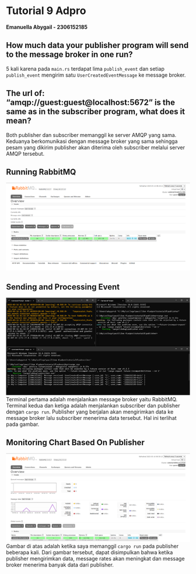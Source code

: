 # Tutorial 9 Adpro 
**Emanuella Abygail - 2306152185**

## How much data your publisher program will send to the message broker in one run?
5 kali karena pada `main.rs` terdapat lima `publish_event` dan setiap `publish_event` mengirim satu `UserCreatedEventMessage` ke message broker.

## The url of: “amqp://guest:guest@localhost:5672” is the same as in the subscriber program, what does it mean?
Both publisher dan subscriber memanggil ke server AMQP yang sama. Keduanya berkomunikasi dengan message broker yang sama sehingga pesam yang dikirim publisher akan diterima oleh subscriber melalui server AMQP tersebut.

## Running RabbitMQ
![Running RabbitMQ](image.png)

## Sending and Processing Event
![rocessing Event](image-1.png)
Terminal pertama adalah menjalankan message broker yaitu RabbitMQ. Terminal kedua dan ketiga adalah menjalankan subscriber dan publisher dengan `cargo run`. Publisher yang berjalan akan mengirimkan data ke message broker lalu subscriber menerima data tersebut. Hal ini terlihat pada gambar.

## Monitoring Chart Based On Publisher
![Monitoring Chart](image-2.png)
Gambar di atas adalah ketika saya memanggil `cargo run` pada publisher beberapa kali. Dari gambar tersebut, dapat disimpulkan bahwa ketika publisher mengirimkan data, message rates akan meningkat dan message broker menerima banyak data dari publisher.